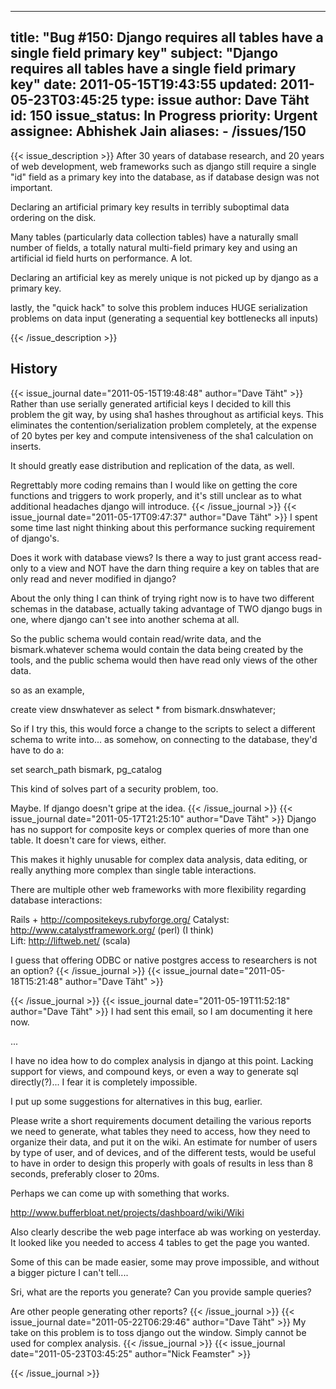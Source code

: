 
---
title: "Bug #150: Django requires all tables have a single field primary key"
subject: "Django requires all tables have a single field primary key"
date: 2011-05-15T19:43:55
updated: 2011-05-23T03:45:25
type: issue
author: Dave Täht
id: 150
issue_status: In Progress
priority: Urgent
assignee: Abhishek Jain
aliases:
    - /issues/150
---

{{< issue_description >}}
After 30 years of database research, and 20 years of web development,
web frameworks such as django still require a single "id" field as a
primary key into the database, as if database design was not important.

Declaring an artificial primary key results in terribly suboptimal data
ordering on the disk.

Many tables (particularly data collection tables) have a naturally small
number of fields, a totally natural multi-field primary key and using an
artificial id field hurts on performance. A lot.

Declaring an artificial key as merely unique is not picked up by django
as a primary key.

lastly, the "quick hack" to solve this problem induces HUGE
serialization problems on data input (generating a sequential key
bottlenecks all inputs)


{{< /issue_description >}}

## History
{{< issue_journal date="2011-05-15T19:48:48" author="Dave Täht" >}}
Rather than use serially generated artificial keys I decided to kill
this problem the git way, by using sha1 hashes throughout as artificial
keys. This eliminates the contention/serialization problem completely,
at the expense of 20 bytes per key and compute intensiveness of the sha1
calculation on inserts.

It should greatly ease distribution and replication of the data, as
well.

Regrettably more coding remains than I would like on getting the core
functions and triggers to work properly, and it's still unclear as to
what additional headaches django will introduce.
{{< /issue_journal >}}
{{< issue_journal date="2011-05-17T09:47:37" author="Dave Täht" >}}
I spent some time last night thinking about this performance sucking
requirement of django's.

Does it work with database views? Is there a way to just grant access
read-only to a view and NOT have the darn thing require a key on tables
that are only read and never modified in django?

About the only thing I can think of trying right now is to have two
different schemas in the database, actually taking advantage of TWO
django bugs in one, where django can't see into another schema at all.

So the public schema would contain read/write data, and the
bismark.whatever schema would contain the data being created by the
tools, and the public schema would then have read only views of the
other data.

so as an example,

create view dnswhatever as select \* from bismark.dnswhatever;

So if I try this, this would force a change to the scripts to select a
different schema to write into... as somehow, on connecting to the
database, they'd have to do a:

set search\_path bismark, pg\_catalog

This kind of solves part of a security problem, too.

Maybe. If django doesn't gripe at the idea.
{{< /issue_journal >}}
{{< issue_journal date="2011-05-17T21:25:10" author="Dave Täht" >}}
Django has no support for composite keys or complex queries of more than
one table. It doesn't care for views, either.

This makes it highly unusable for complex data analysis, data editing,
or really anything more complex than single table interactions.

There are multiple other web frameworks with more flexibility regarding
database interactions:

Rails + http://compositekeys.rubyforge.org/
Catalyst: http://www.catalystframework.org/ (perl) (I think)\
Lift: http://liftweb.net/ (scala)

I guess that offering ODBC or native postgres access to researchers is
not an option?
{{< /issue_journal >}}
{{< issue_journal date="2011-05-18T15:21:48" author="Dave Täht" >}}

{{< /issue_journal >}}
{{< issue_journal date="2011-05-19T11:52:18" author="Dave Täht" >}}
I had sent this email, so I am documenting it here now.

...

I have no idea how to do complex analysis in django at this point.
Lacking support for views, and compound keys, or even a way to generate
sql directly(?)... I fear it is completely impossible.

I put up some suggestions for alternatives in this bug, earlier.

Please write a short requirements document detailing the various reports
we need to generate, what tables they need to access, how they need to
organize their data, and put it on the wiki. An estimate for number of
users by type of user, and of devices, and of the different tests, would
be useful to have in order to design this properly with goals of results
in less than 8 seconds, preferably closer to 20ms.

Perhaps we can come up with something that works.

http://www.bufferbloat.net/projects/dashboard/wiki/Wiki

Also clearly describe the web page interface ab was working on
yesterday. It looked like you needed to access 4 tables to get the page
you wanted.

Some of this can be made easier, some may prove impossible, and without
a bigger picture I can't tell....

Sri, what are the reports you generate? Can you provide sample queries?

Are other people generating other reports?
{{< /issue_journal >}}
{{< issue_journal date="2011-05-22T06:29:46" author="Dave Täht" >}}
My take on this problem is to toss django out the window. Simply cannot
be used for complex analysis.
{{< /issue_journal >}}
{{< issue_journal date="2011-05-23T03:45:25" author="Nick Feamster" >}}

{{< /issue_journal >}}

